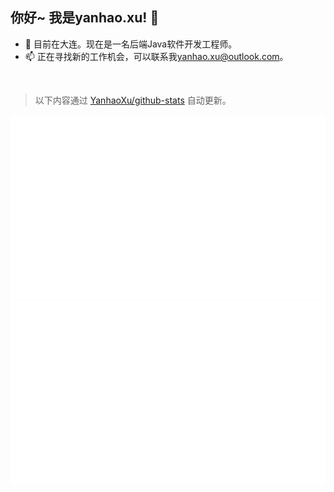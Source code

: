 ## 你好~ 我是yanhao.xu! 👋
+ 🌟 目前在大连。现在是一名后端Java软件开发工程师。
+ 📫 正在寻找新的工作机会，可以联系我<yanhao.xu@outlook.com>。
<br/>

> 以下内容通过 <a href="https://github.com/YanhaoXu/github-stats" target="_blank">YanhaoXu/github-stats</a> 自动更新。


![](https://github.com/YanhaoXu/github-stats/blob/master/generated/overview.svg)
![](https://github.com/YanhaoXu/github-stats/blob/master/generated/languages.svg)
